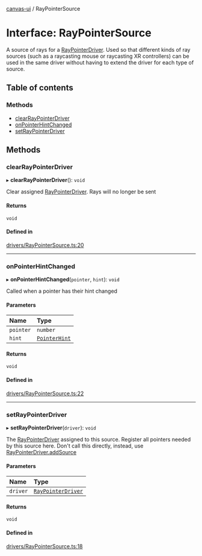[canvas-ui](../README.md) / RayPointerSource

# Interface: RayPointerSource

A source of rays for a [RayPointerDriver](../classes/raypointerdriver.md). Used so that different kinds
of ray sources (such as a raycasting mouse or raycasting XR controllers) can
be used in the same driver without having to extend the driver for each type
of source.

## Table of contents

### Methods

- [clearRayPointerDriver](raypointersource.md#clearraypointerdriver)
- [onPointerHintChanged](raypointersource.md#onpointerhintchanged)
- [setRayPointerDriver](raypointersource.md#setraypointerdriver)

## Methods

### clearRayPointerDriver

▸ **clearRayPointerDriver**(): `void`

Clear assigned [RayPointerDriver](../classes/raypointerdriver.md). Rays will no longer be sent

#### Returns

`void`

#### Defined in

[drivers/RayPointerSource.ts:20](https://github.com/playkostudios/canvas-ui/blob/ab8ca6c/src/drivers/RayPointerSource.ts#L20)

___

### onPointerHintChanged

▸ **onPointerHintChanged**(`pointer`, `hint`): `void`

Called when a pointer has their hint changed

#### Parameters

| Name | Type |
| :------ | :------ |
| `pointer` | `number` |
| `hint` | [`PointerHint`](../enums/pointerhint.md) |

#### Returns

`void`

#### Defined in

[drivers/RayPointerSource.ts:22](https://github.com/playkostudios/canvas-ui/blob/ab8ca6c/src/drivers/RayPointerSource.ts#L22)

___

### setRayPointerDriver

▸ **setRayPointerDriver**(`driver`): `void`

The [RayPointerDriver](../classes/raypointerdriver.md) assigned to this source. Register all
pointers needed by this source here. Don't call this directly, instead,
use [RayPointerDriver.addSource](../classes/raypointerdriver.md#addsource)

#### Parameters

| Name | Type |
| :------ | :------ |
| `driver` | [`RayPointerDriver`](../classes/raypointerdriver.md) |

#### Returns

`void`

#### Defined in

[drivers/RayPointerSource.ts:18](https://github.com/playkostudios/canvas-ui/blob/ab8ca6c/src/drivers/RayPointerSource.ts#L18)
